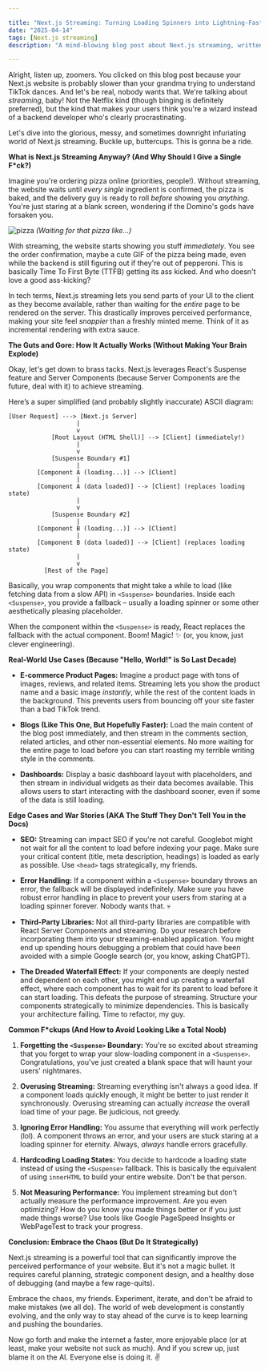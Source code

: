 ```yaml
---

title: "Next.js Streaming: Turning Loading Spinners into Lightning-Fast Wins (Or Why Your Site Still Feels Like It's Running on Dial-Up)"
date: "2025-04-14"
tags: [Next.js streaming]
description: "A mind-blowing blog post about Next.js streaming, written for chaotic Gen Z engineers. Because nobody has time for slow websites, especially not when you're trying to doomscroll TikTok."

---
```


Alright, listen up, zoomers. You clicked on this blog post because your Next.js website is probably slower than your grandma trying to understand TikTok dances. And let's be real, nobody wants that. We're talking about *streaming*, baby! Not the Netflix kind (though binging is definitely preferred), but the kind that makes your users think you're a wizard instead of a backend developer who's clearly procrastinating.

Let's dive into the glorious, messy, and sometimes downright infuriating world of Next.js streaming. Buckle up, buttercups. This is gonna be a ride.

**What is Next.js Streaming Anyway? (And Why Should I Give a Single F*ck?)**

Imagine you're ordering pizza online (priorities, people!). Without streaming, the website waits until *every single* ingredient is confirmed, the pizza is baked, and the delivery guy is ready to roll *before* showing you *anything*. You're just staring at a blank screen, wondering if the Domino's gods have forsaken you.

![pizza](https://i.kym-cdn.com/photos/images/newsfeed/001/518/320/ad4.jpg)
_(Waiting for that pizza like...)_

With streaming, the website starts showing you stuff *immediately*. You see the order confirmation, maybe a cute GIF of the pizza being made, even while the backend is still figuring out if they're out of pepperoni. This is basically Time To First Byte (TTFB) getting its ass kicked. And who doesn't love a good ass-kicking?

In tech terms, Next.js streaming lets you send parts of your UI to the client as they become available, rather than waiting for the *entire* page to be rendered on the server. This drastically improves perceived performance, making your site feel *snappier* than a freshly minted meme. Think of it as incremental rendering with extra sauce.

**The Guts and Gore: How It Actually Works (Without Making Your Brain Explode)**

Okay, let's get down to brass tacks. Next.js leverages React's Suspense feature and Server Components (because Server Components are the future, deal with it) to achieve streaming.

Here’s a super simplified (and probably slightly inaccurate) ASCII diagram:

```
[User Request] ---> [Next.js Server]
                   |
                   v
            [Root Layout (HTML Shell)] --> [Client] (immediately!)
                   |
                   v
            [Suspense Boundary #1]
                   |
        [Component A (loading...)] --> [Client]
                   |
        [Component A (data loaded)] --> [Client] (replaces loading state)
                   |
                   v
            [Suspense Boundary #2]
                   |
        [Component B (loading...)] --> [Client]
                   |
        [Component B (data loaded)] --> [Client] (replaces loading state)
                   |
                   v
          [Rest of the Page]
```

Basically, you wrap components that might take a while to load (like fetching data from a slow API) in `<Suspense>` boundaries. Inside each `<Suspense>`, you provide a fallback – usually a loading spinner or some other aesthetically pleasing placeholder.

When the component within the `<Suspense>` is ready, React replaces the fallback with the actual component. Boom! Magic! ✨ (or, you know, just clever engineering).

**Real-World Use Cases (Because "Hello, World!" is So Last Decade)**

*   **E-commerce Product Pages:** Imagine a product page with tons of images, reviews, and related items. Streaming lets you show the product name and a basic image *instantly*, while the rest of the content loads in the background. This prevents users from bouncing off your site faster than a bad TikTok trend.

*   **Blogs (Like This One, But Hopefully Faster):** Load the main content of the blog post immediately, and then stream in the comments section, related articles, and other non-essential elements. No more waiting for the entire page to load before you can start roasting my terrible writing style in the comments.

*   **Dashboards:** Display a basic dashboard layout with placeholders, and then stream in individual widgets as their data becomes available. This allows users to start interacting with the dashboard sooner, even if some of the data is still loading.

**Edge Cases and War Stories (AKA The Stuff They Don't Tell You in the Docs)**

*   **SEO:** Streaming can impact SEO if you're not careful. Googlebot might not wait for all the content to load before indexing your page. Make sure your critical content (title, meta description, headings) is loaded as early as possible. Use `<head>` tags strategically, my friends.

*   **Error Handling:** If a component within a `<Suspense>` boundary throws an error, the fallback will be displayed indefinitely. Make sure you have robust error handling in place to prevent your users from staring at a loading spinner forever. Nobody wants that. 💀

*   **Third-Party Libraries:** Not all third-party libraries are compatible with React Server Components and streaming. Do your research before incorporating them into your streaming-enabled application. You might end up spending hours debugging a problem that could have been avoided with a simple Google search (or, you know, asking ChatGPT).

*   **The Dreaded Waterfall Effect:** If your components are deeply nested and dependent on each other, you might end up creating a waterfall effect, where each component has to wait for its parent to load before it can start loading. This defeats the purpose of streaming. Structure your components strategically to minimize dependencies. This is basically your architecture failing. Time to refactor, my guy.

**Common F*ckups (And How to Avoid Looking Like a Total Noob)**

1.  **Forgetting the `<Suspense>` Boundary:** You're so excited about streaming that you forget to wrap your slow-loading component in a `<Suspense>`. Congratulations, you've just created a blank space that will haunt your users' nightmares.

2.  **Overusing Streaming:** Streaming everything isn't always a good idea. If a component loads quickly enough, it might be better to just render it synchronously. Overusing streaming can actually *increase* the overall load time of your page. Be judicious, not greedy.

3.  **Ignoring Error Handling:** You assume that everything will work perfectly (lol). A component throws an error, and your users are stuck staring at a loading spinner for eternity. Always, *always* handle errors gracefully.

4.  **Hardcoding Loading States:** You decide to hardcode a loading state instead of using the `<Suspense>` fallback. This is basically the equivalent of using `innerHTML` to build your entire website. Don't be that person.

5.  **Not Measuring Performance:** You implement streaming but don't actually measure the performance improvement. Are you even optimizing? How do you know you made things better or if you just made things worse? Use tools like Google PageSpeed Insights or WebPageTest to track your progress.

**Conclusion: Embrace the Chaos (But Do It Strategically)**

Next.js streaming is a powerful tool that can significantly improve the perceived performance of your website. But it's not a magic bullet. It requires careful planning, strategic component design, and a healthy dose of debugging (and maybe a few rage-quits).

Embrace the chaos, my friends. Experiment, iterate, and don't be afraid to make mistakes (we all do). The world of web development is constantly evolving, and the only way to stay ahead of the curve is to keep learning and pushing the boundaries.

Now go forth and make the internet a faster, more enjoyable place (or at least, make your website not suck as much). And if you screw up, just blame it on the AI. Everyone else is doing it. ✌️
